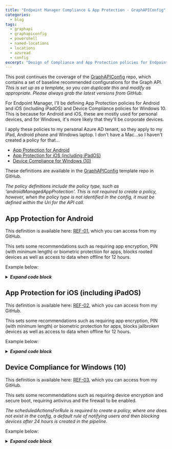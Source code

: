 ```yaml
---
title: "Endpoint Manager Compliance & App Protection - GraphAPIConfig"
categories:
  - blog
tags:
  - graphapi
  - graphapiconfig
  - powershell
  - named-locations
  - locations
  - azuread
  - config
excerpt: "Design of Compliance and App Protection policies for Endpoint Manager (Intune), that Conditional Access policies can then enforce..."
---
```

This post continues the coverage of the [GraphAPIConfig][GraphAPIConfig] repo, which contains a set of baseline recommended configurations for the Graph API. _This is set up as a template, so you can duplicate this and modify as appropriate. Please always grab the latest versions from GitHub._

For Endpoint Manager, I'll be defining App Protection policies for Android and iOS (including iPadOS) and Device Compliance policies for Windows 10. This is because for Android and iOS, these are mostly used for personal devices, and for Windows, it's more likely that they'll be corporate devices.

I apply these policies to my personal Azure AD tenant, so they apply to my iPad, Android phone and Windows laptop. I don't have a Mac...so I haven't created a policy for that...

- [App Protection for Android](#app-protection-for-android)
- [App Protection for iOS (including iPadOS)](#app-protection-for-ios-including-ipados)
- [Device Compliance for Windows (10)](#device-compliance-for-windows-10)

These definitions are available in the [GraphAPIConfig][GraphAPIConfig] template repo in GitHub.

_The policy definitions include the policy type, such as 'androidManagedAppProtection'. This is not required to create a policy, however, when the policy type is not identified in the config, it must be defined within the Uri for the API call._

## App Protection for Android
This definition is available here: [REF-01][em-ref1], which you can access from my GitHub.

This sets some recommendations such as requiring app encryption, PIN (with minimum length) or biometric protection for apps, blocks rooted devices as well as access to data when offline for 12 hours.

Example below:

<details>
  <summary><em><strong>Expand code block</strong></em></summary>

```json
{
    "@odata.type": "#microsoft.graph.androidManagedAppProtection",
    "@odata.context": "https://graph.microsoft.com/beta/$metadata#deviceAppManagement/managedAppPolicies/$entity",
    "SVC": null,
    "REF": "01",
    "ENV": "P",
    "allowedAndroidDeviceManufacturers": null,
    "allowedAndroidDeviceModels": [],
    "allowedDataIngestionLocations": [
        "oneDriveForBusiness",
        "sharePoint",
        "camera"
    ],
    "allowedDataStorageLocations": [],
    "allowedInboundDataTransferSources": "allApps",
    "allowedOutboundClipboardSharingExceptionLength": 0,
    "allowedOutboundClipboardSharingLevel": "allApps",
    "allowedOutboundDataTransferDestinations": "allApps",
    "appActionIfAndroidDeviceManufacturerNotAllowed": "block",
    "appActionIfAndroidDeviceModelNotAllowed": "block",
    "appActionIfAndroidSafetyNetAppsVerificationFailed": "block",
    "appActionIfAndroidSafetyNetDeviceAttestationFailed": "block",
    "appActionIfDeviceComplianceRequired": "block",
    "appActionIfDeviceLockNotSet": "block",
    "appActionIfMaximumPinRetriesExceeded": "block",
    "appActionIfUnableToAuthenticateUser": null,
    "approvedKeyboards": [],
    "biometricAuthenticationBlocked": false,
    "blockAfterCompanyPortalUpdateDeferralInDays": 0,
    "blockDataIngestionIntoOrganizationDocuments": false,
    "contactSyncBlocked": false,
    "createdDateTime": "2021-04-08T14:17:18.1393133Z",
    "customBrowserDisplayName": "",
    "customBrowserPackageId": "",
    "customDialerAppDisplayName": "",
    "customDialerAppPackageId": "",
    "dataBackupBlocked": false,
    "deployedAppCount": 0,
    "description": "",
    "deviceComplianceRequired": true,
    "deviceLockRequired": false,
    "dialerRestrictionLevel": "allApps",
    "disableAppEncryptionIfDeviceEncryptionIsEnabled": false,
    "disableAppPinIfDevicePinIsSet": false,
    "displayName": "REF-01;ENV-P;VER-02; App Protection for Android",
    "encryptAppData": true,
    "exemptedAppPackages": [],
    "fingerprintBlocked": false,
    "id": "T_992343b3-1e73-4359-b80e-dc8f30559d3b",
    "isAssigned": false,
    "keyboardsRestricted": false,
    "lastModifiedDateTime": "2021-04-08T14:17:18.1393133Z",
    "managedBrowser": "notConfigured",
    "managedBrowserToOpenLinksRequired": false,
    "maximumAllowedDeviceThreatLevel": "notConfigured",
    "maximumPinRetries": 5,
    "maximumRequiredOsVersion": null,
    "maximumWarningOsVersion": null,
    "maximumWipeOsVersion": null,
    "minimumPinLength": 6,
    "minimumRequiredAppVersion": null,
    "minimumRequiredCompanyPortalVersion": null,
    "minimumRequiredOsVersion": null,
    "minimumRequiredPatchVersion": "0000-00-00",
    "minimumWarningAppVersion": null,
    "minimumWarningCompanyPortalVersion": null,
    "minimumWarningOsVersion": null,
    "minimumWarningPatchVersion": "0000-00-00",
    "minimumWipeAppVersion": null,
    "minimumWipeCompanyPortalVersion": null,
    "minimumWipeOsVersion": null,
    "minimumWipePatchVersion": "0000-00-00",
    "mobileThreatDefenseRemediationAction": "block",
    "notificationRestriction": "allow",
    "organizationalCredentialsRequired": false,
    "periodBeforePinReset": "PT0S",
    "periodOfflineBeforeAccessCheck": "PT12H",
    "periodOfflineBeforeWipeIsEnforced": "P90D",
    "periodOnlineBeforeAccessCheck": "PT30M",
    "pinCharacterSet": "numeric",
    "pinRequired": true,
    "pinRequiredInsteadOfBiometricTimeout": null,
    "previousPinBlockCount": 0,
    "printBlocked": false,
    "requiredAndroidSafetyNetAppsVerificationType": "none",
    "requiredAndroidSafetyNetDeviceAttestationType": "none",
    "requiredAndroidSafetyNetEvaluationType": "basic",
    "roleScopeTagIds": [
        "0"
    ],
    "saveAsBlocked": false,
    "screenCaptureBlocked": false,
    "simplePinBlocked": false,
    "targetedAppManagementLevels": "unspecified",
    "version": "\"c38a2c92-686a-407c-8b08-b8300ea42607\"",
    "warnAfterCompanyPortalUpdateDeferralInDays": 0,
    "wipeAfterCompanyPortalUpdateDeferralInDays": 0
}
```

</details>

## App Protection for iOS (including iPadOS)
This definition is available here: [REF-02][em-ref2], which you can access from my GitHub.

This sets some recommendations such as requiring app encryption, PIN (with minimum length) or biometric protection for apps, blocks jailbroken devices as well as access to data when offline for 12 hours.

Example below:

<details>
  <summary><em><strong>Expand code block</strong></em></summary>

```json
{
    "SVC":  null,
    "REF":  "02",
    "ENV":  "P",
    "@odata.context":  "https://graph.microsoft.com/beta/$metadata#deviceAppManagement/managedAppPolicies/$entity",
    "@odata.type":  "#microsoft.graph.iosManagedAppProtection",
    "allowedDataIngestionLocations":  [
                                          "oneDriveForBusiness",
                                          "sharePoint",
                                          "camera"
                                      ],
    "allowedDataStorageLocations":  [

                                    ],
    "allowedInboundDataTransferSources":  "allApps",
    "allowedIosDeviceModels":  null,
    "allowedOutboundClipboardSharingExceptionLength":  0,
    "allowedOutboundClipboardSharingLevel":  "allApps",
    "allowedOutboundDataTransferDestinations":  "allApps",
    "appActionIfDeviceComplianceRequired":  "block",
    "appActionIfIosDeviceModelNotAllowed":  "block",
    "appActionIfMaximumPinRetriesExceeded":  "block",
    "appActionIfUnableToAuthenticateUser":  null,
    "appDataEncryptionType":  "whenDeviceLocked",
    "blockDataIngestionIntoOrganizationDocuments":  false,
    "contactSyncBlocked":  false,
    "createdDateTime":  "2021-04-08T17:01:06.5512908Z",
    "customBrowserProtocol":  "",
    "customDialerAppProtocol":  "",
    "dataBackupBlocked":  false,
    "deployedAppCount":  0,
    "description":  "",
    "deviceComplianceRequired":  true,
    "dialerRestrictionLevel":  "allApps",
    "disableAppPinIfDevicePinIsSet":  true,
    "disableProtectionOfManagedOutboundOpenInData":  false,
    "displayName":  "REF-02;ENV-P;VER-02; App Protection for iOS",
    "exemptedAppProtocols":  [
                                 {
                                     "name":  "Default",
                                     "value":  "skype;app-settings;calshow;itms;itmss;itms-apps;itms-appss;itms-services;"
                                 }
                             ],
    "faceIdBlocked":  false,
    "filterOpenInToOnlyManagedApps":  false,
    "fingerprintBlocked":  false,
    "id":  "T_69e55462-5715-4b41-9128-4b67a76d4c64",
    "isAssigned":  false,
    "lastModifiedDateTime":  "2021-04-08T17:01:06Z",
    "managedBrowser":  "notConfigured",
    "managedBrowserToOpenLinksRequired":  false,
    "maximumAllowedDeviceThreatLevel":  "notConfigured",
    "maximumPinRetries":  5,
    "maximumRequiredOsVersion":  null,
    "maximumWarningOsVersion":  null,
    "maximumWipeOsVersion":  null,
    "minimumPinLength":  6,
    "minimumRequiredAppVersion":  null,
    "minimumRequiredOsVersion":  null,
    "minimumRequiredSdkVersion":  null,
    "minimumWarningAppVersion":  null,
    "minimumWarningOsVersion":  null,
    "minimumWipeAppVersion":  null,
    "minimumWipeOsVersion":  null,
    "minimumWipeSdkVersion":  null,
    "mobileThreatDefenseRemediationAction":  "block",
    "notificationRestriction":  "allow",
    "organizationalCredentialsRequired":  false,
    "periodBeforePinReset":  "PT0S",
    "periodOfflineBeforeAccessCheck":  "PT12H",
    "periodOfflineBeforeWipeIsEnforced":  "P90D",
    "periodOnlineBeforeAccessCheck":  "PT30M",
    "pinCharacterSet":  "numeric",
    "pinRequired":  true,
    "pinRequiredInsteadOfBiometricTimeout":  null,
    "previousPinBlockCount":  0,
    "printBlocked":  false,
    "protectInboundDataFromUnknownSources":  false,
    "roleScopeTagIds":  [
                            "0"
                        ],
    "saveAsBlocked":  false,
    "simplePinBlocked":  false,
    "targetedAppManagementLevels":  "unspecified",
    "thirdPartyKeyboardsBlocked":  false,
    "version":  "\"ca39e994-db9a-482f-a4de-7a6d3f069de2\""
}
```

</details>

## Device Compliance for Windows (10)
This definition is available here: [REF-03][em-ref3], which you can access from my GitHub.

This sets some recommendations such as requiring device encryption and secure boot, requiring antivirus and the firewall to be enabled.

_The scheduledActionsForRule is required to create a policy, where one does not exist in the config, a default rule of notifying users and then blocking devices after 24 hours is created in the pipeline._

Example below:

<details>
  <summary><em><strong>Expand code block</strong></em></summary>

```json
{
    "SVC": null,
    "REF": "03",
    "ENV": "P",
    "@odata.type": "#microsoft.graph.windows10CompliancePolicy",
    "roleScopeTagIds": [
        "0"
    ],
    "id": "e8c8b379-af43-4c5c-8df0-a72b7276148d",
    "createdDateTime": "2020-07-07T15:08:20.0938467Z",
    "description": null,
    "lastModifiedDateTime": "2020-11-01T13:56:55.5928833Z",
    "displayName": "REF-03;ENV-P;VER-02; Device Compliance for Windows",
    "version": 6,
    "passwordRequired": true,
    "passwordBlockSimple": true,
    "passwordRequiredToUnlockFromIdle": false,
    "passwordMinutesOfInactivityBeforeLock": 15,
    "passwordExpirationDays": null,
    "passwordMinimumLength": 6,
    "passwordMinimumCharacterSetCount": null,
    "passwordRequiredType": "deviceDefault",
    "passwordPreviousPasswordBlockCount": null,
    "requireHealthyDeviceReport": false,
    "osMinimumVersion": null,
    "osMaximumVersion": null,
    "mobileOsMinimumVersion": null,
    "mobileOsMaximumVersion": null,
    "earlyLaunchAntiMalwareDriverEnabled": false,
    "bitLockerEnabled": true,
    "secureBootEnabled": true,
    "codeIntegrityEnabled": false,
    "storageRequireEncryption": true,
    "activeFirewallRequired": true,
    "defenderEnabled": true,
    "defenderVersion": null,
    "signatureOutOfDate": true,
    "rtpEnabled": true,
    "antivirusRequired": true,
    "antiSpywareRequired": true,
    "deviceThreatProtectionEnabled": false,
    "deviceThreatProtectionRequiredSecurityLevel": "unavailable",
    "configurationManagerComplianceRequired": false,
    "tpmRequired": true,
    "deviceCompliancePolicyScript": null,
    "validOperatingSystemBuildRanges": []
}
```

</details>

[em-ref1]: https://github.com/wesley-trust/GraphAPIConfig/blob/main/EndpointManager/AppManagement/Policies/ENV-P/REF-01%3BENV-P%3BVER-02%3B%20App%20Protection%20for%20Android.json
[em-ref2]: https://github.com/wesley-trust/GraphAPIConfig/blob/main/EndpointManager/AppManagement/Policies/ENV-P/REF-02%3BENV-P%3BVER-02%3B%20App%20Protection%20for%20iOS.json
[em-ref3]: https://github.com/wesley-trust/GraphAPIConfig/blob/main/EndpointManager/DeviceManagement/Policies/ENV-P/REF-03%3BENV-P%3BVER-02%3B%20Device%20Compliance%20for%20Windows.json
[GraphAPIConfig]: https://github.com/wesley-trust/GraphAPIConfig